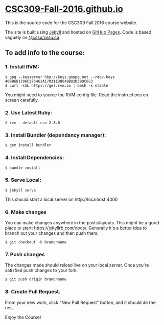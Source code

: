 # [CSC309-Fall-2016.github.io](https://csc309-fall-2016.github.io/)

This is the source code for the CSC309 Fall 2016 course website.

The site is built using [Jekyll](https://jekyllrb.com/) and hosted on [GitHub Pages](https://pages.github.com/).
Code is based vaguely on [@cssu/cssu.ca](https://github.com/cssu/cssu.ca).


## To add info to the course:

### 1. Install RVM:
<pre><code>$ gpg --keyserver hkp://keys.gnupg.net --recv-keys 409B6B1796C275462A1703113804BB82D39DC0E3
$ curl -sSL https://get.rvm.io | bash -s stable</pre></code>
You might need to  source the RVM config file. Read the instructions on screen carefully.

### 2. Use Latest Ruby:
<pre><code>$ rvm --default use 2.3.0</pre></code>

### 3. Install Bundler (dependancy manager):
<pre><code>$ gem install bundler</pre></code>

### 4. Install Dependencies:
<pre><code>$ bundle install</pre></code>

### 5. Serve Local:
<pre><code>$ jekyll serve</pre></code>

This should start a local server on http://localhost:4000

### 6. Make changes
You can make changes anywhere in the posts/layouts. This might be a good place to start: https://jekyllrb.com/docs/. Generally it's a better idea to branch out your changes and then push them.
<pre><code>$ git checkout -b branchname</pre></code>

### 7. Push changes
The changes made should reload live on your local server. Once you're satisfied push changes to your fork.
<pre><code>$ git push origin branchname</pre></code>

### 8. Create Pull Request.
From your new work, click "New Pull Request" button, and it should do the rest.

Enjoy the Course!

